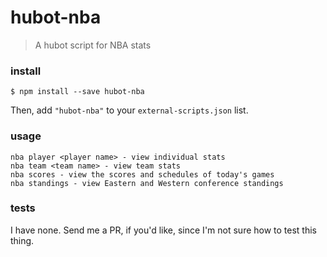 # hubot-nba

> A hubot script for NBA stats

### install

```shell
$ npm install --save hubot-nba
```

Then, add `"hubot-nba"` to your `external-scripts.json` list.

### usage

```
nba player <player name> - view individual stats
nba team <team name> - view team stats
nba scores - view the scores and schedules of today's games
nba standings - view Eastern and Western conference standings
```

### tests

I have none. Send me a PR, if you'd like, since I'm not sure how to test this thing.
